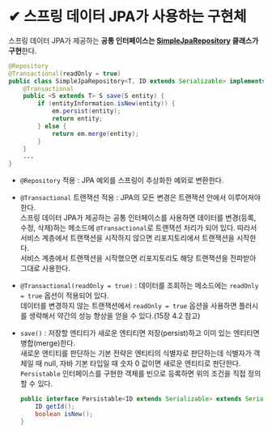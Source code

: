 # ✔ 스프링 데이터 JPA가 사용하는 구현체
스프링 데이터 JPA가 제공하는 **공통 인터페이스는 [SimpleJpaRepository](https://docs.spring.io/spring-data/data-jpa/docs/current/api/org/springframework/data/jpa/repository/support/SimpleJpaRepository.html) 클래스가 구현**한다.
```java
@Repository
@Transactional(readOnly = true)
public class SimpleJpaRepository<T, ID extends Serializable> implements JpaRepository<T, ID>, JpaSpecificationExecutor<T> {
    @Transactional
	public <S extends T> S save(S entity) {
		if (entityInformation.isNew(entity)) {
			em.persist(entity);
			return entity;
		} else {
			return em.merge(entity);
		}
	}
    ...
}
```
- `@Repository` 적용 : JPA 예외를 스프링이 추상화한 예외로 변환한다.

- `@Transactional` 트랜잭션 적용 : JPA의 모든 변경은 트랜잭션 안에서 이루어져야 한다.   
스프링 데이터 JPA가 제공하는 공통 인터페이스를 사용하면 데이터를 변경(등록, 수정, 삭제)하는 메소드에 `@Transactional`로 트랜잭션 처리가 되어 있다. 따라서 서비스 계층에서 트랜잭션을 시작하지 않으면 리포지토리에서 트랜잭션을 시작한다.   
서비스 계층에서 트랜잭션을 시작했으면 리포지토리도 해당 트랜잭션을 전파받아 그대로 사용한다.

- `@Transactional(readOnly = true)` : 데이터를 조회하는 메소드에는 `readOnly = true` 옵션이 적용되어 있다.   
데이터를 변경하지 않는 트랜잭션에서 `readOnly = true` 옵션을 사용하면 플러시를 생략해서 약간의 성능 향상을 얻을 수 있다.(15장 4.2 참고)

- `save()` : 저장할 엔티티가 새로운 엔티티면 저장(persist)하고 이미 있는 엔티티면 병합(merge)한다.   
새로운 엔티티를 판단하는 기본 전략은 엔티티의 식별자로 판단하는데 식별자가 객체일 때 null, 자바 기본 타입일 때 숫자 0 값이면 새로운 엔티티로 판단한다.   
`Persistable` 인터페이스를 구현한 객체를 빈으로 등록하면 위의 조건을 직접 정의할 수 있다.
    ```java
    public interface Persistable<ID extends Serializable> extends Serializable{
        ID getId();
        boolean isNew();
    }
    ```